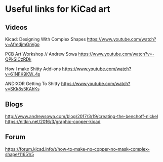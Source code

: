 # Useful links for KiCad art

## Videos
Kicad: Designing With Complex Shapes
https://www.youtube.com/watch?v=AfmdjmGnVgo

PCB Art Workshop // Andrew Sowa
https://www.youtube.com/watch?v=-QPkSICzRDk

How I make Shitty Add-ons
https://www.youtube.com/watch?v=61NFK9KW_4s

AND!XOR Getting To Shitty
https://www.youtube.com/watch?v=SKk8s5KAhKs

## Blogs
http://www.andrewsowa.com/blog/2017/3/19/creating-the-benchoff-nickel  
https://nitkin.net/2016/3/graphic-copper-kicad

## Forum
https://forum.kicad.info/t/how-to-make-no-copper-no-mask-complex-shape/11651/5


